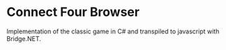 # Connect Four Browser

Implementation of the classic game in C# and transpiled to javascript with Bridge.NET.
